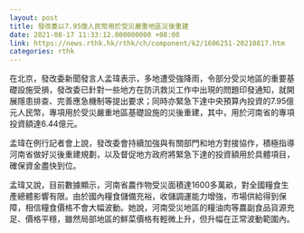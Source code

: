 ```yaml
---
layout: post
title: 發改委以7.95億人民幣用於受災嚴重地區災後重建
date: 2021-08-17 11:33:12.000000000 +08:00
link: https://news.rthk.hk/rthk/ch/component/k2/1606251-20210817.htm
categories: rthk
---
```


在北京，發改委新聞發言人孟瑋表示，多地遭受強降雨，令部分受災地區的重要基礎設施受損，發改委已針對一些地方在防汛救災工作中出現的問題印發通知，就開展隱患排查、完善應急機制等提出要求；同時亦緊急下達中央預算內投資的7.95億元人民幣，專項用於受災嚴重地區基礎設施的災後重建，其中，用於河南省的專項投資額達6.44億元。

孟瑋在例行記者會上說，發改委會持續加強與有關部門和地方對接協作，積極指導河南省做好災後重建規劃，以及督促地方政府將緊急下達的投資額用於具體項目，確保資金盡快到位。

孟瑋又說，目前數據顯示，河南省農作物受災面積達1600多萬畝，對全國糧食生產總體影響有限。由於國內糧食儲備充裕，收儲調運能力增強，市場供給得到保障，相信糧食價格不會大幅波動。她說，河南受災地區的糧油肉等農副食品貨源充足、價格平穩，雖然局部地區的鮮菜價格有輕微上升，但升幅在正常波動範圍內。
